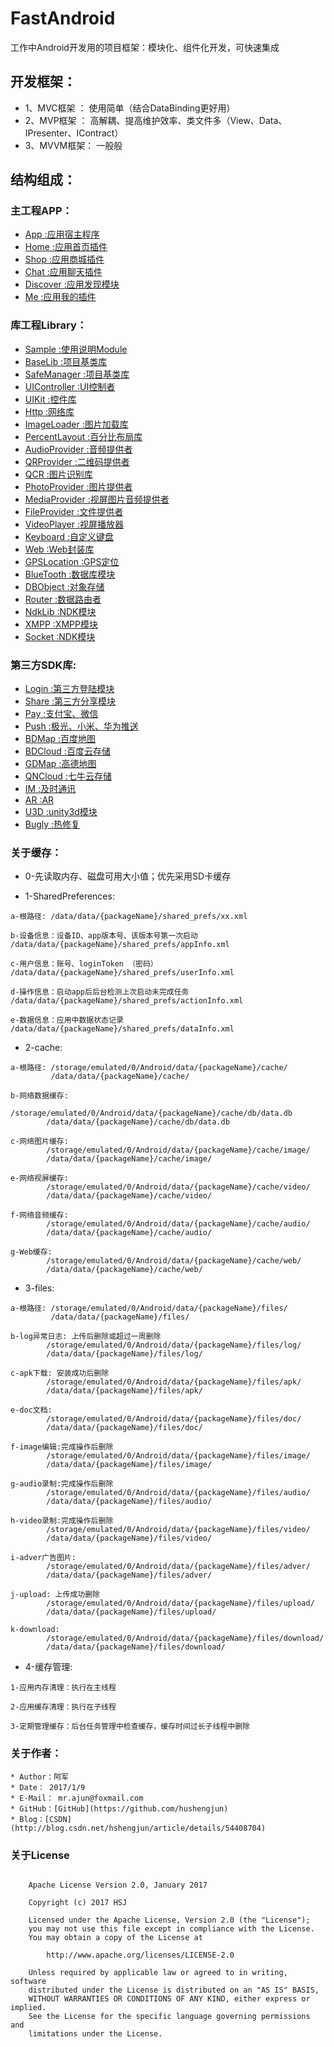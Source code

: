 # FastAndroid
工作中Android开发用的项目框架：模块化、组件化开发，可快速集成

## 开发框架：
* 1、MVC框架 ： 使用简单（结合DataBinding更好用）
* 2、MVP框架 ： 高解耦、提高维护效率、类文件多（View、Data、IPresenter、IContract）
* 3、MVVM框架： 一般般

## 结构组成：
### 主工程APP： 
  * [App            :应用宿主程序](/APP/App/App_README.md)
  * [Home           :应用首页插件](/APP/App/Home_README.md)
  * [Shop           :应用商城插件](/APP/App/Shop_README.md)
  * [Chat           :应用聊天插件](/APP/App/Chat_README.md)
  * [Discover       :应用发现模块](/APP/App/Discover_README.md)
  * [Me             :应用我的插件](/APP/App/Me_README.md)
 
### 库工程Library：
  * [Sample         :使用说明Module](/Library/Sample/Sample_README.md)
  * [BaseLib        :项目基类库](/Library/BaseLib/BaseLib_README.md)
  * [SafeManager    :项目基类库](/Library/SafeManager/SafeManager_README.md)
  * [UIController   :UI控制者](/Library/UIController/UIController_README.md)
  * [UIKit          :控件库](/Library/UIKit/UIKit_README.md)
  * [Http           :网络库](/Library/Http/Http_README.md)
  * [ImageLoader    :图片加载库](/Library/ImageLoader/ImageLoader_README.md)
  * [PercentLayout  :百分比布局库](/Library/PercentLayout/PercentLayout_README.md)
  * [AudioProvider  :音频提供者](/Library/AudioProvider/AudioProvider_README.md)
  * [QRProvider     :二维码提供者](/Library/QRProvider/QRProvider_README.md)
  * [QCR            :图片识别库](/Library/QCR/QCR_README.md)
  * [PhotoProvider  :图片提供者](/Library/PhotoProvider/PhotoProvider_README.md)
  * [MediaProvider  :视屏图片音频提供者](/Library/MediaProvider/MediaProvider_README.md)
  * [FileProvider   :文件提供者](/Library/FileProvider/FileProvider_README.md)
  * [VideoPlayer    :视屏播放器](/Library/VideoPlayer/VideoPlayer_README.md)
  * [Keyboard       :自定义键盘](/Library/Keyboard/Keyboard_README.md)
  * [Web            :Web封装库](/Library/Web/Web_README.md)
  * [GPSLocation    :GPS定位](/Library/GPSLocation/GPSLocation_README.md)
  * [BlueTooth      :数据库模块](/Library/BlueTooth/BlueTooth_README.md)
  * [DBObject       :对象存储](/Library/DBObject/DBObject_README.md)
  * [Router         :数据路由者](/Library/Router/Router_README.md)
  * [NdkLib         :NDK模块](/Library/NdkLib/NdkLib_README.md)
  * [XMPP           :XMPP模块](/Library/XMPP/XMPP_README.md)
  * [Socket         :NDK模块](/Library/Socket/Socket_README.md)
  
### 第三方SDK库:
  * [Login          :第三方登陆模块](/ThirdSDK/Login/Login_README.md)
  * [Share          :第三方分享模块](/ThirdSDK/Share/Share_README.md)
  * [Pay            :支付宝、微信](/ThirdSDK/Pay/Pay_README.md)
  * [Push           :极光、小米、华为推送](/ThirdSDK/Push/Push_README.md)
  * [BDMap          :百度地图](/ThirdSDK/BDMap/BDMap_README.md)
  * [BDCloud        :百度云存储](/ThirdSDK/BDCloud/BDCloud_README.md)
  * [GDMap          :高德地图](/ThirdSDK/GDMap/GDMap_README.md)
  * [QNCloud        :七牛云存储](/ThirdSDK/QNCloud/QNCloud_README.md)
  * [IM             :及时通讯](/ThirdSDK/IM/IM_README.md)
  * [AR             :AR](/ThirdSDK/AR/AR_README.md)
  * [U3D            :unity3d模块](/ThirdSDK/U3D/U3D_README.md)
  * [Bugly          :热修复](/ThirdSDK/Bugly/Bugly_README.md)

### 关于缓存：
* 0-先读取内存、磁盘可用大小值；优先采用SD卡缓存

* 1-SharedPreferences:
```
a-根路径: /data/data/{packageName}/shared_prefs/xx.xml

b-设备信息：设备ID、app版本号、该版本号第一次启动 /data/data/{packageName}/shared_prefs/appInfo.xml

c-用户信息：账号、loginToken （密码）          /data/data/{packageName}/shared_prefs/userInfo.xml

d-操作信息：启动app后后台检测上次启动未完成任务   /data/data/{packageName}/shared_prefs/actionInfo.xml

e-数据信息：应用中数据状态记录                 /data/data/{packageName}/shared_prefs/dataInfo.xml
```

* 2-cache:
```
a-根路径: /storage/emulated/0/Android/data/{packageName}/cache/
         /data/data/{packageName}/cache/
        
b-网络数据缓存:
        /storage/emulated/0/Android/data/{packageName}/cache/db/data.db
        /data/data/{packageName}/cache/db/data.db
        
c-网络图片缓存:
        /storage/emulated/0/Android/data/{packageName}/cache/image/
        /data/data/{packageName}/cache/image/

e-网络视屏缓存:
        /storage/emulated/0/Android/data/{packageName}/cache/video/
        /data/data/{packageName}/cache/video/
    
f-网络音频缓存:
        /storage/emulated/0/Android/data/{packageName}/cache/audio/
        /data/data/{packageName}/cache/audio/
        
g-Web缓存:
        /storage/emulated/0/Android/data/{packageName}/cache/web/
        /data/data/{packageName}/cache/web/
```

* 3-files:
```
a-根路径: /storage/emulated/0/Android/data/{packageName}/files/
         /data/data/{packageName}/files/
        
b-log异常日志: 上传后删除或超过一周删除
        /storage/emulated/0/Android/data/{packageName}/files/log/
        /data/data/{packageName}/files/log/
        
c-apk下载: 安装成功后删除
        /storage/emulated/0/Android/data/{packageName}/files/apk/
        /data/data/{packageName}/files/apk/
        
e-doc文档: 
        /storage/emulated/0/Android/data/{packageName}/files/doc/
        /data/data/{packageName}/files/doc/
        
f-image编辑:完成操作后删除
        /storage/emulated/0/Android/data/{packageName}/files/image/
        /data/data/{packageName}/files/image/
        
g-audio录制:完成操作后删除
        /storage/emulated/0/Android/data/{packageName}/files/audio/
        /data/data/{packageName}/files/audio/
        
h-video录制:完成操作后删除
        /storage/emulated/0/Android/data/{packageName}/files/video/
        /data/data/{packageName}/files/video/
        
i-adver广告图片:
        /storage/emulated/0/Android/data/{packageName}/files/adver/
        /data/data/{packageName}/files/adver/
        
j-upload: 上传成功删除
        /storage/emulated/0/Android/data/{packageName}/files/upload/
        /data/data/{packageName}/files/upload/
        
k-download:
        /storage/emulated/0/Android/data/{packageName}/files/download/
        /data/data/{packageName}/files/download/
```

* 4-缓存管理:
```
1-应用内存清理：执行在主线程

2-应用缓存清理：执行在子线程

3-定期管理缓存：后台任务管理中检查缓存，缓存时间过长子线程中删除
```

### 关于作者：
```
* Author：阿军
* Date： 2017/1/9
* E-Mail： mr.ajun@foxmail.com
* GitHub：[GitHub](https://github.com/hushengjun)
* Blog：[CSDN](http://blog.csdn.net/hshengjun/article/details/54408704)
```

### 关于License
```text

    Apache License Version 2.0, January 2017
    
    Copyright (c) 2017 HSJ
    
    Licensed under the Apache License, Version 2.0 (the "License");
    you may not use this file except in compliance with the License.
    You may obtain a copy of the License at
    
        http://www.apache.org/licenses/LICENSE-2.0
    
    Unless required by applicable law or agreed to in writing, software
    distributed under the License is distributed on an "AS IS" BASIS,
    WITHOUT WARRANTIES OR CONDITIONS OF ANY KIND, either express or implied.
    See the License for the specific language governing permissions and
    limitations under the License.

```